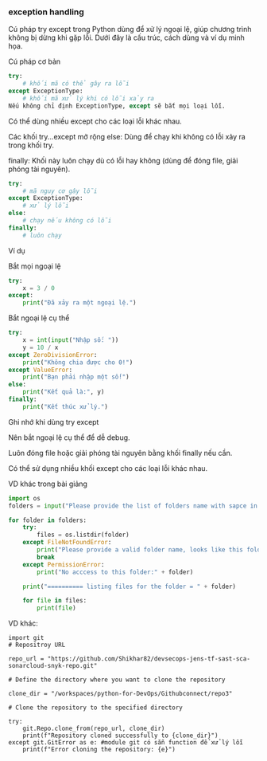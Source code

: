 

 ### exception handling
Cú pháp try except trong Python dùng để xử lý ngoại lệ, giúp chương trình không bị dừng khi gặp lỗi. Dưới đây là cấu trúc, cách dùng và ví dụ minh họa.

Cú pháp cơ bản
```python
try:
    # khối mã có thể gây ra lỗi
except ExceptionType:
    # khối mã xử lý khi có lỗi xảy ra
Nếu không chỉ định ExceptionType, except sẽ bắt mọi loại lỗi.
```
Có thể dùng nhiều except cho các loại lỗi khác nhau.

Các khối try...except mở rộng
else: Dùng để chạy khi không có lỗi xảy ra trong khối try.

finally: Khối này luôn chạy dù có lỗi hay không (dùng để đóng file, giải phóng tài nguyên).

```python
try:
    # mã nguy cơ gây lỗi
except ExceptionType:
    # xử lý lỗi
else:
    # chạy nếu không có lỗi
finally:
    # luôn chạy
```

Ví dụ

Bắt mọi ngoại lệ
```python
try:
    x = 3 / 0
except:
    print("Đã xảy ra một ngoại lệ.")
```

Bắt ngoại lệ cụ thể
```python
try:
    x = int(input("Nhập số: "))
    y = 10 / x
except ZeroDivisionError:
    print("Không chia được cho 0!")
except ValueError:
    print("Bạn phải nhập một số!")
else:
    print("Kết quả là:", y)
finally:
    print("Kết thúc xử lý.")
```

Ghi nhớ khi dùng try except

Nên bắt ngoại lệ cụ thể để dễ debug.

Luôn đóng file hoặc giải phóng tài nguyên bằng khối finally nếu cần.

Có thể sử dụng nhiều khối except cho các loại lỗi khác nhau.

VD khác trong bài giảng
```python
import os
folders = input("Please provide the list of folders name with sapce in between:" ).split()

for folder in folders:
    try:
        files = os.listdir(folder)
    except FileNotFoundError:
        print("Please provide a valid folder name, looks like this folder does not exist:" + folder)
        break
    except PermissionError:
        print("No acccess to this folder:" + folder)

    print("========== listing files for the folder = " + folder)

    for file in files:
        print(file)
```

VD khác:
```
import git
# Repositroy URL

repo_url = "https://github.com/Shikhar82/devsecops-jens-tf-sast-sca-sonarcloud-snyk-repo.git"

# Define the directory where you want to clone the repository

clone_dir = "/workspaces/python-for-DevOps/Githubconnect/repo3"

# Clone the repository to the specified directory

try:
    git.Repo.clone_from(repo_url, clone_dir)
    print(f"Repository cloned successfully to {clone_dir}")
except git.GitError as e: #module git có sẵn function để xử lý lỗi
    print(f"Error cloning the repository: {e}")
```
